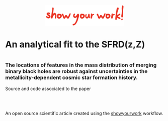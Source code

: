 <p align="center">
<a href="https://github.com/showyourwork/showyourwork">
<img width = "250" src="https://raw.githubusercontent.com/showyourwork/.github/main/images/showyourwork.png" alt="showyourwork"/>
</a>

<h1>
An analytical fit to the SFRD(z,Z)
<h1>

<h3>
The locations of features in the mass distribution of merging binary black holes are robust against uncertainties in the metallicity-dependent cosmic star formation history.</h3>

<p>
Source and code associated to the paper 
</p>

<br>
<br>
<!-- <a href="https://github.com/LiekeVanSon/SFRD_fit/actions/workflows/build.yml">
<img src="https://github.com/LiekeVanSon/SFRD_fit/actions/workflows/build.yml/badge.svg?branch=main" alt="Article status"/>
</a>
<a href="https://github.com/LiekeVanSon/SFRD_fit/raw/main-pdf/arxiv.tar.gz">
<img src="https://img.shields.io/badge/article-tarball-blue.svg?style=flat" alt="Article tarball"/>
</a>
<a href="https://github.com/LiekeVanSon/SFRD_fit/raw/main-pdf/ms.pdf">
<img src="https://img.shields.io/badge/article-pdf-blue.svg?style=flat" alt="Read the article"/>
</a>
</p> -->

An open source scientific article created using the [showyourwork](https://github.com/showyourwork/showyourwork) workflow.
